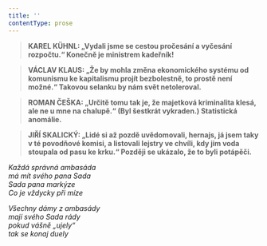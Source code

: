 ```yaml
---
title: ''
contentType: prose
---
```


<section>

> ****KAREL KÜHNL**: „Vydali jsme se cestou pročesání a vyčesání rozpočtu.“ **Konečně je ministrem kadeřník!****

> ****VÁCLAV KLAUS**: „Že by mohla změna ekonomického systému od komunismu ke kapitalismu projít bezbolestně, to prostě není možné.“ **Takovou selanku by nám svět netoleroval.****

> ****ROMAN ČEŠKA**: „Určitě tomu tak je, že majetková kriminalita klesá, ale ne u mne na chalupě.“ (Byl šestkrát vykraden.) Statistická anomálie.**

> ****JIŘÍ SKALICKÝ**: „Lidé si až pozdě uvědomovali, hernajs, já jsem taky v té povodňové komisi, a listovali lejstry ve chvíli, kdy jim voda stoupala od pasu ke krku.“ **Později se ukázalo, že to byli potápěči.****

_Každá správná ambasáda  
má mít svého pana Sada  
Sada pana markýze  
Co je vždycky při míze_

</section>

<section>

_Všechny dámy z ambasády  
mají svého Sada rády  
pokud vášně „ujely“  
tak se konaj duely_

</section>
